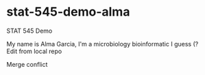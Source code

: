 # stat-545-demo-alma
STAT 545 Demo

My name is Alma Garcia, I'm a microbiology bioinformatic I guess (?  
Edit from local repo

Merge conflict